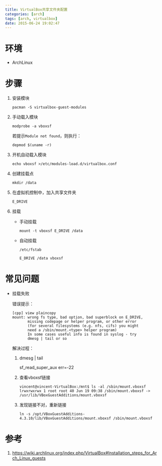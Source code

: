 ```yaml
---
title: VirtualBox共享文件夹配置
categories: [arch]
tags: [arch, virtualbox]
date: 2015-06-24 19:02:47
---
```


# 环境

-   ArchLinux

# 步骤

1.  安装模块

        pacman -S virtualbox-guest-modules

1.  手动载入模块

        modprobe -a vboxsf

    若提示`Module not found`，则执行：

        depmod $(uname -r)

1.  开机自动载入模块

        echo vboxsf >/etc/modules-load.d/virtualbox.conf

1.  创建挂载点

        mkdir /data

1.  在虚拟机控制中，加入共享文件夹

        E_DRIVE

1.  挂载

    -   手动挂载

            mount -t vboxsf E_DRIVE /data

    -   自动挂载

            /etc/fstab

            E_DRIVE /data vboxsf

# 常见问题

-   挂载失败

    错误提示：

        [cpp] view plaincopy
        mount: wrong fs type, bad option, bad superblock on E_DRIVE,
               missing codepage or helper program, or other error
               (for several filesystems (e.g. nfs, cifs) you might
               need a /sbin/mount.<type> helper program)
               In some cases useful info is found in syslog - try
               dmesg | tail or so

    解决过程：

    1.   dmesg | tail

            sf_read_super_aux err=-22

    1.  查看vboxsf链接

            vincent@vincent-VirtualBox:/mnt$ ls -al /sbin/mount.vboxsf
            lrwxrwxrwx 1 root root 40 Jun 19 09:38 /sbin/mount.vboxsf -> /usr/lib/VBoxGuestAdditions/mount.vboxsf

    1.  发现链接不对，重新链接

            ln -s /opt/VBoxGuestAdditions-4.3.10/lib/VBoxGuestAdditions/mount.vboxsf /sbin/mount.vboxsf

# 参考

1.  <https://wiki.archlinux.org/index.php/VirtualBox#Installation_steps_for_Arch_Linux_guests>
